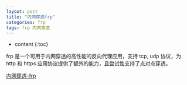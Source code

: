 ```yaml
---
layout: post
title: "内网穿透frp"
categories: frp
tags: frp 内网穿透
---
```


* content
{:toc}

frp 是一个可用于内网穿透的高性能的反向代理应用，支持 tcp, udp 协议，为 http 和 https 应用协议提供了额外的能力，且尝试性支持了点对点穿透。





[内网穿透-frp](https://github.com/fatedier/frp/blob/master/README_zh.md)